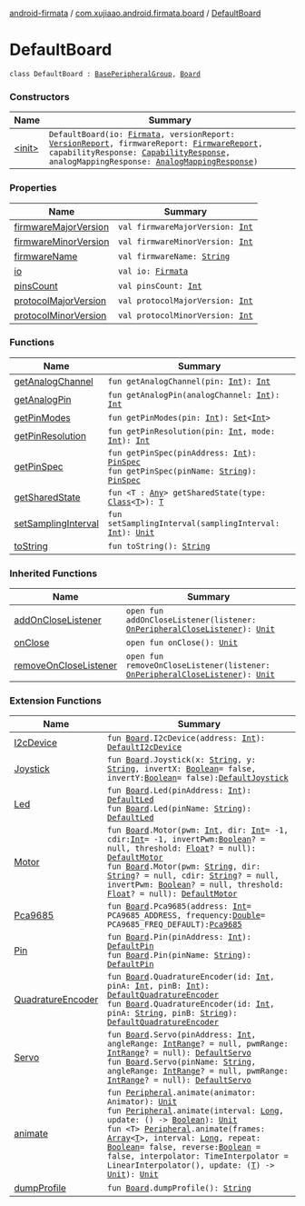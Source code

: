 [android-firmata](../../index.md) / [com.xujiaao.android.firmata.board](../index.md) / [DefaultBoard](./index.md)

# DefaultBoard

`class DefaultBoard : `[`BasePeripheralGroup`](../-base-peripheral-group/index.md)`, `[`Board`](../-board/index.md)

### Constructors

| Name | Summary |
|---|---|
| [&lt;init&gt;](-init-.md) | `DefaultBoard(io: `[`Firmata`](../../com.xujiaao.android.firmata.protocol/-firmata/index.md)`, versionReport: `[`VersionReport`](../../com.xujiaao.android.firmata.protocol.feature/-version-report/index.md)`, firmwareReport: `[`FirmwareReport`](../../com.xujiaao.android.firmata.protocol.feature/-firmware-report/index.md)`, capabilityResponse: `[`CapabilityResponse`](../../com.xujiaao.android.firmata.protocol.feature/-capability-response/index.md)`, analogMappingResponse: `[`AnalogMappingResponse`](../../com.xujiaao.android.firmata.protocol.feature/-analog-mapping-response/index.md)`)` |

### Properties

| Name | Summary |
|---|---|
| [firmwareMajorVersion](firmware-major-version.md) | `val firmwareMajorVersion: `[`Int`](https://kotlinlang.org/api/latest/jvm/stdlib/kotlin/-int/index.html) |
| [firmwareMinorVersion](firmware-minor-version.md) | `val firmwareMinorVersion: `[`Int`](https://kotlinlang.org/api/latest/jvm/stdlib/kotlin/-int/index.html) |
| [firmwareName](firmware-name.md) | `val firmwareName: `[`String`](https://kotlinlang.org/api/latest/jvm/stdlib/kotlin/-string/index.html) |
| [io](io.md) | `val io: `[`Firmata`](../../com.xujiaao.android.firmata.protocol/-firmata/index.md) |
| [pinsCount](pins-count.md) | `val pinsCount: `[`Int`](https://kotlinlang.org/api/latest/jvm/stdlib/kotlin/-int/index.html) |
| [protocolMajorVersion](protocol-major-version.md) | `val protocolMajorVersion: `[`Int`](https://kotlinlang.org/api/latest/jvm/stdlib/kotlin/-int/index.html) |
| [protocolMinorVersion](protocol-minor-version.md) | `val protocolMinorVersion: `[`Int`](https://kotlinlang.org/api/latest/jvm/stdlib/kotlin/-int/index.html) |

### Functions

| Name | Summary |
|---|---|
| [getAnalogChannel](get-analog-channel.md) | `fun getAnalogChannel(pin: `[`Int`](https://kotlinlang.org/api/latest/jvm/stdlib/kotlin/-int/index.html)`): `[`Int`](https://kotlinlang.org/api/latest/jvm/stdlib/kotlin/-int/index.html) |
| [getAnalogPin](get-analog-pin.md) | `fun getAnalogPin(analogChannel: `[`Int`](https://kotlinlang.org/api/latest/jvm/stdlib/kotlin/-int/index.html)`): `[`Int`](https://kotlinlang.org/api/latest/jvm/stdlib/kotlin/-int/index.html) |
| [getPinModes](get-pin-modes.md) | `fun getPinModes(pin: `[`Int`](https://kotlinlang.org/api/latest/jvm/stdlib/kotlin/-int/index.html)`): `[`Set`](https://kotlinlang.org/api/latest/jvm/stdlib/kotlin.collections/-set/index.html)`<`[`Int`](https://kotlinlang.org/api/latest/jvm/stdlib/kotlin/-int/index.html)`>` |
| [getPinResolution](get-pin-resolution.md) | `fun getPinResolution(pin: `[`Int`](https://kotlinlang.org/api/latest/jvm/stdlib/kotlin/-int/index.html)`, mode: `[`Int`](https://kotlinlang.org/api/latest/jvm/stdlib/kotlin/-int/index.html)`): `[`Int`](https://kotlinlang.org/api/latest/jvm/stdlib/kotlin/-int/index.html) |
| [getPinSpec](get-pin-spec.md) | `fun getPinSpec(pinAddress: `[`Int`](https://kotlinlang.org/api/latest/jvm/stdlib/kotlin/-int/index.html)`): `[`PinSpec`](../-board/-pin-spec/index.md)<br>`fun getPinSpec(pinName: `[`String`](https://kotlinlang.org/api/latest/jvm/stdlib/kotlin/-string/index.html)`): `[`PinSpec`](../-board/-pin-spec/index.md) |
| [getSharedState](get-shared-state.md) | `fun <T : `[`Any`](https://kotlinlang.org/api/latest/jvm/stdlib/kotlin/-any/index.html)`> getSharedState(type: `[`Class`](http://docs.oracle.com/javase/6/docs/api/java/lang/Class.html)`<`[`T`](get-shared-state.md#T)`>): `[`T`](get-shared-state.md#T) |
| [setSamplingInterval](set-sampling-interval.md) | `fun setSamplingInterval(samplingInterval: `[`Int`](https://kotlinlang.org/api/latest/jvm/stdlib/kotlin/-int/index.html)`): `[`Unit`](https://kotlinlang.org/api/latest/jvm/stdlib/kotlin/-unit/index.html) |
| [toString](to-string.md) | `fun toString(): `[`String`](https://kotlinlang.org/api/latest/jvm/stdlib/kotlin/-string/index.html) |

### Inherited Functions

| Name | Summary |
|---|---|
| [addOnCloseListener](../-base-peripheral-group/add-on-close-listener.md) | `open fun addOnCloseListener(listener: `[`OnPeripheralCloseListener`](../-on-peripheral-close-listener.md)`): `[`Unit`](https://kotlinlang.org/api/latest/jvm/stdlib/kotlin/-unit/index.html) |
| [onClose](../-base-peripheral-group/on-close.md) | `open fun onClose(): `[`Unit`](https://kotlinlang.org/api/latest/jvm/stdlib/kotlin/-unit/index.html) |
| [removeOnCloseListener](../-base-peripheral-group/remove-on-close-listener.md) | `open fun removeOnCloseListener(listener: `[`OnPeripheralCloseListener`](../-on-peripheral-close-listener.md)`): `[`Unit`](https://kotlinlang.org/api/latest/jvm/stdlib/kotlin/-unit/index.html) |

### Extension Functions

| Name | Summary |
|---|---|
| [I2cDevice](../../com.xujiaao.android.firmata.board.driver/-i2c-device.md) | `fun `[`Board`](../-board/index.md)`.I2cDevice(address: `[`Int`](https://kotlinlang.org/api/latest/jvm/stdlib/kotlin/-int/index.html)`): `[`DefaultI2cDevice`](../../com.xujiaao.android.firmata.board.driver/-default-i2c-device/index.md) |
| [Joystick](../../com.xujiaao.android.firmata.board.driver/-joystick.md) | `fun `[`Board`](../-board/index.md)`.Joystick(x: `[`String`](https://kotlinlang.org/api/latest/jvm/stdlib/kotlin/-string/index.html)`, y: `[`String`](https://kotlinlang.org/api/latest/jvm/stdlib/kotlin/-string/index.html)`, invertX: `[`Boolean`](https://kotlinlang.org/api/latest/jvm/stdlib/kotlin/-boolean/index.html)` = false, invertY: `[`Boolean`](https://kotlinlang.org/api/latest/jvm/stdlib/kotlin/-boolean/index.html)` = false): `[`DefaultJoystick`](../../com.xujiaao.android.firmata.board.driver/-default-joystick/index.md) |
| [Led](../../com.xujiaao.android.firmata.board.driver/-led.md) | `fun `[`Board`](../-board/index.md)`.Led(pinAddress: `[`Int`](https://kotlinlang.org/api/latest/jvm/stdlib/kotlin/-int/index.html)`): `[`DefaultLed`](../../com.xujiaao.android.firmata.board.driver/-default-led/index.md)<br>`fun `[`Board`](../-board/index.md)`.Led(pinName: `[`String`](https://kotlinlang.org/api/latest/jvm/stdlib/kotlin/-string/index.html)`): `[`DefaultLed`](../../com.xujiaao.android.firmata.board.driver/-default-led/index.md) |
| [Motor](../../com.xujiaao.android.firmata.board.driver/-motor.md) | `fun `[`Board`](../-board/index.md)`.Motor(pwm: `[`Int`](https://kotlinlang.org/api/latest/jvm/stdlib/kotlin/-int/index.html)`, dir: `[`Int`](https://kotlinlang.org/api/latest/jvm/stdlib/kotlin/-int/index.html)` = -1, cdir: `[`Int`](https://kotlinlang.org/api/latest/jvm/stdlib/kotlin/-int/index.html)` = -1, invertPwm: `[`Boolean`](https://kotlinlang.org/api/latest/jvm/stdlib/kotlin/-boolean/index.html)`? = null, threshold: `[`Float`](https://kotlinlang.org/api/latest/jvm/stdlib/kotlin/-float/index.html)`? = null): `[`DefaultMotor`](../../com.xujiaao.android.firmata.board.driver/-default-motor/index.md)<br>`fun `[`Board`](../-board/index.md)`.Motor(pwm: `[`String`](https://kotlinlang.org/api/latest/jvm/stdlib/kotlin/-string/index.html)`, dir: `[`String`](https://kotlinlang.org/api/latest/jvm/stdlib/kotlin/-string/index.html)`? = null, cdir: `[`String`](https://kotlinlang.org/api/latest/jvm/stdlib/kotlin/-string/index.html)`? = null, invertPwm: `[`Boolean`](https://kotlinlang.org/api/latest/jvm/stdlib/kotlin/-boolean/index.html)`? = null, threshold: `[`Float`](https://kotlinlang.org/api/latest/jvm/stdlib/kotlin/-float/index.html)`? = null): `[`DefaultMotor`](../../com.xujiaao.android.firmata.board.driver/-default-motor/index.md) |
| [Pca9685](../../com.xujiaao.android.firmata.board.driver.pca9685/-pca9685.md) | `fun `[`Board`](../-board/index.md)`.Pca9685(address: `[`Int`](https://kotlinlang.org/api/latest/jvm/stdlib/kotlin/-int/index.html)` = PCA9685_ADDRESS, frequency: `[`Double`](https://kotlinlang.org/api/latest/jvm/stdlib/kotlin/-double/index.html)` = PCA9685_FREQ_DEFAULT): `[`Pca9685`](../../com.xujiaao.android.firmata.board.driver.pca9685/-pca9685/index.md) |
| [Pin](../../com.xujiaao.android.firmata.board.driver/-pin.md) | `fun `[`Board`](../-board/index.md)`.Pin(pinAddress: `[`Int`](https://kotlinlang.org/api/latest/jvm/stdlib/kotlin/-int/index.html)`): `[`DefaultPin`](../../com.xujiaao.android.firmata.board.driver/-default-pin/index.md)<br>`fun `[`Board`](../-board/index.md)`.Pin(pinName: `[`String`](https://kotlinlang.org/api/latest/jvm/stdlib/kotlin/-string/index.html)`): `[`DefaultPin`](../../com.xujiaao.android.firmata.board.driver/-default-pin/index.md) |
| [QuadratureEncoder](../../com.xujiaao.android.firmata.board.driver/-quadrature-encoder.md) | `fun `[`Board`](../-board/index.md)`.QuadratureEncoder(id: `[`Int`](https://kotlinlang.org/api/latest/jvm/stdlib/kotlin/-int/index.html)`, pinA: `[`Int`](https://kotlinlang.org/api/latest/jvm/stdlib/kotlin/-int/index.html)`, pinB: `[`Int`](https://kotlinlang.org/api/latest/jvm/stdlib/kotlin/-int/index.html)`): `[`DefaultQuadratureEncoder`](../../com.xujiaao.android.firmata.board.driver/-default-quadrature-encoder/index.md)<br>`fun `[`Board`](../-board/index.md)`.QuadratureEncoder(id: `[`Int`](https://kotlinlang.org/api/latest/jvm/stdlib/kotlin/-int/index.html)`, pinA: `[`String`](https://kotlinlang.org/api/latest/jvm/stdlib/kotlin/-string/index.html)`, pinB: `[`String`](https://kotlinlang.org/api/latest/jvm/stdlib/kotlin/-string/index.html)`): `[`DefaultQuadratureEncoder`](../../com.xujiaao.android.firmata.board.driver/-default-quadrature-encoder/index.md) |
| [Servo](../../com.xujiaao.android.firmata.board.driver/-servo.md) | `fun `[`Board`](../-board/index.md)`.Servo(pinAddress: `[`Int`](https://kotlinlang.org/api/latest/jvm/stdlib/kotlin/-int/index.html)`, angleRange: `[`IntRange`](https://kotlinlang.org/api/latest/jvm/stdlib/kotlin.ranges/-int-range/index.html)`? = null, pwmRange: `[`IntRange`](https://kotlinlang.org/api/latest/jvm/stdlib/kotlin.ranges/-int-range/index.html)`? = null): `[`DefaultServo`](../../com.xujiaao.android.firmata.board.driver/-default-servo/index.md)<br>`fun `[`Board`](../-board/index.md)`.Servo(pinName: `[`String`](https://kotlinlang.org/api/latest/jvm/stdlib/kotlin/-string/index.html)`, angleRange: `[`IntRange`](https://kotlinlang.org/api/latest/jvm/stdlib/kotlin.ranges/-int-range/index.html)`? = null, pwmRange: `[`IntRange`](https://kotlinlang.org/api/latest/jvm/stdlib/kotlin.ranges/-int-range/index.html)`? = null): `[`DefaultServo`](../../com.xujiaao.android.firmata.board.driver/-default-servo/index.md) |
| [animate](../animate.md) | `fun `[`Peripheral`](../-peripheral/index.md)`.animate(animator: Animator): `[`Unit`](https://kotlinlang.org/api/latest/jvm/stdlib/kotlin/-unit/index.html)<br>`fun `[`Peripheral`](../-peripheral/index.md)`.animate(interval: `[`Long`](https://kotlinlang.org/api/latest/jvm/stdlib/kotlin/-long/index.html)`, update: () -> `[`Boolean`](https://kotlinlang.org/api/latest/jvm/stdlib/kotlin/-boolean/index.html)`): `[`Unit`](https://kotlinlang.org/api/latest/jvm/stdlib/kotlin/-unit/index.html)<br>`fun <T> `[`Peripheral`](../-peripheral/index.md)`.animate(frames: `[`Array`](https://kotlinlang.org/api/latest/jvm/stdlib/kotlin/-array/index.html)`<`[`T`](../animate.md#T)`>, interval: `[`Long`](https://kotlinlang.org/api/latest/jvm/stdlib/kotlin/-long/index.html)`, repeat: `[`Boolean`](https://kotlinlang.org/api/latest/jvm/stdlib/kotlin/-boolean/index.html)` = false, reverse: `[`Boolean`](https://kotlinlang.org/api/latest/jvm/stdlib/kotlin/-boolean/index.html)` = false, interpolator: TimeInterpolator = LinearInterpolator(), update: (`[`T`](../animate.md#T)`) -> `[`Unit`](https://kotlinlang.org/api/latest/jvm/stdlib/kotlin/-unit/index.html)`): `[`Unit`](https://kotlinlang.org/api/latest/jvm/stdlib/kotlin/-unit/index.html) |
| [dumpProfile](../dump-profile.md) | `fun `[`Board`](../-board/index.md)`.dumpProfile(): `[`String`](https://kotlinlang.org/api/latest/jvm/stdlib/kotlin/-string/index.html) |
